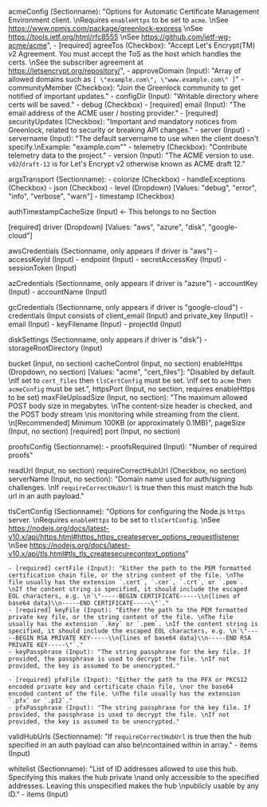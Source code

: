 acmeConfig (Sectionname): "Options for Automatic Certificate Management Environment client. \nRequires `enableHttps` to be set to `acme`. \nSee https://www.npmjs.com/package/greenlock-express \nSee https://tools.ietf.org/html/rfc8555 \nSee https://github.com/ietf-wg-acme/acme", - [required] agreeTos (Checkbox): "Accept Let's Encrypt(TM) v2 Agreement. You must accept the ToS as the host which handles the certs. \nSee the subscriber agreement at https://letsencrypt.org/repository/", - approveDomain (Input): "Array of allowed domains such as `[ \"example.com\", \"www.example.com\" ]`" - communityMember (Checkbox): "Join the Greenlock community to get notified of important updates." - configDir (Input): "Writable directory where certs will be saved." - debug (Checkbox) - [required] email (Input): "The email address of the ACME user / hosting provider." - [required] securityUpdates (Checkbox): "Important and mandatory notices from Greenlock, related to security or breaking API changes." - server (Input) - servername (Input): "The default servername to use when the client doesn't specify.\nExample: \"example.com\"" - telemetry (Checkbox): "Contribute telemetry data to the project." - version (Input): "The ACME version to use. `v02`/`draft-12` is for Let's Encrypt v2 otherwise known as ACME draft 12."

argsTransport (Sectionname): - colorize (Checkbox) - handleExceptions (Checkbox) - json (Checkbox) - level (Dropdown) [Values: "debug", "error", "info", "verbose", "warn"] - timestamp (Checkbox)

authTimestampCacheSize (Input) <- This belongs to no Section

[required] driver (Dropdown) [Values: "aws", "azure", "disk", "google-cloud"]

awsCredentials (Sectionname, only appears if driver is "aws") - accessKeyId (Input) - endpoint (Input) - secretAccessKey (Input) - sessionToken (Input)

azCredentials (Sectionname, only appears if driver is "azure") - accountKey (Input) - accountName (Input)

gcCredentials (Sectionname, only appears if driver is "google-cloud") - credentials (Input consists of client_email (Input) and private_key (Input)) - email (Input) - keyFilename (Input) - projectId (Input)

diskSettings (Sectionname, only appears if driver is "disk") - storageRootDirectory (Input)

bucket (Input, no section)
cacheControl (Input, no section)
enableHttps (Dropdown, no section) [Values: "acme", "cert_files"]: "Disabled by default. \nIf set to `cert_files` then `tlsCertConfig` must be set. \nIf set to `acme` then `acmeConfig` must be set.",
httpsPort (Input, no section, requires enableHttps to be set)
maxFileUploadSize (Input, no section): "The maximum allowed POST body size in megabytes. \nThe content-size header is checked, and the POST body stream \nis monitoring while streaming from the client. \n[Recommended] Minimum 100KB (or approximately 0.1MB)",
pageSize (Input, no section)
[required] port (Input, no section)

proofsConfig (Sectionname): - proofsRequired (Input): "Number of required proofs"

readUrl (Input, no section)
requireCorrectHubUrl (Checkbox, no section)
serverName (Input, no section): "Domain name used for auth/signing challenges. \nIf `requireCorrectHubUrl` is true then this must match the hub url in an auth payload."

tlsCertConfig (Sectionname): "Options for configuring the Node.js `https` server. \nRequires `enableHttps` to be set to `tlsCertConfig`. \nSee https://nodejs.org/docs/latest-v10.x/api/https.html#https_https_createserver_options_requestlistener \nSee https://nodejs.org/docs/latest-v10.x/api/tls.html#tls_tls_createsecurecontext_options"

    - [required] certFile (Input): "Either the path to the PEM formatted certification chain file, or the string content of the file. \nThe file usually has the extension `.cert`, `.cer`, `.crt`, or `.pem`. \nIf the content string is specified, it should include the escaped EOL characters, e.g. \n`\"-----BEGIN CERTIFICATE-----\\n{lines of base64 data}\\n-----END CERTIFICATE-----\"`."
    - [required] keyFile (Input): "Either the path to the PEM formatted private key file, or the string content of the file. \nThe file usually has the extension `.key` or `.pem`. \nIf the content string is specified, it should include the escaped EOL characters, e.g. \n`\"-----BEGIN RSA PRIVATE KEY-----\\n{lines of base64 data}\\n-----END RSA PRIVATE KEY-----\"`."
    - keyPassphrase (Input): "The string passphrase for the key file. If provided, the passphrase is used to decrypt the file. \nIf not provided, the key is assumed to be unencrypted."

    - [required] pfxFile (Input): "Either the path to the PFX or PKCS12 encoded private key and certificate chain file, \nor the base64 encoded content of the file. \nThe file usually has the extension `.pfx` or `.p12`."
    - pfxPassphrase (Input): "The string passphrase for the key file. If provided, the passphrase is used to decrypt the file. \nIf not provided, the key is assumed to be unencrypted."

validHubUrls (Sectionname): "If `requireCorrectHubUrl` is true then the hub specified in an auth payload can also be\ncontained within in array." - items (Input)

whitelist (Sectionname): "List of ID addresses allowed to use this hub. Specifying this makes the hub private \nand only accessible to the specified addresses. Leaving this unspecified makes the hub \npublicly usable by any ID." - items (Input)
